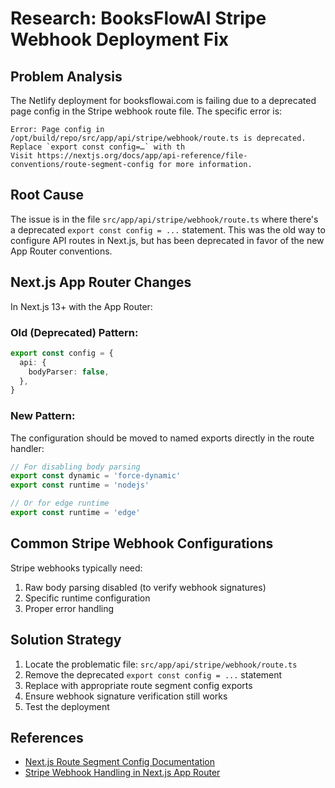 # Research: BooksFlowAI Stripe Webhook Deployment Fix

## Problem Analysis

The Netlify deployment for booksflowai.com is failing due to a deprecated page config in the Stripe webhook route file. The specific error is:

```
Error: Page config in /opt/build/repo/src/app/api/stripe/webhook/route.ts is deprecated. Replace `export const config=…` with th
Visit https://nextjs.org/docs/app/api-reference/file-conventions/route-segment-config for more information.
```

## Root Cause

The issue is in the file `src/app/api/stripe/webhook/route.ts` where there's a deprecated `export const config = ...` statement. This was the old way to configure API routes in Next.js, but has been deprecated in favor of the new App Router conventions.

## Next.js App Router Changes

In Next.js 13+ with the App Router:

### Old (Deprecated) Pattern:
```typescript
export const config = {
  api: {
    bodyParser: false,
  },
}
```

### New Pattern:
The configuration should be moved to named exports directly in the route handler:

```typescript
// For disabling body parsing
export const dynamic = 'force-dynamic'
export const runtime = 'nodejs'

// Or for edge runtime
export const runtime = 'edge'
```

## Common Stripe Webhook Configurations

Stripe webhooks typically need:
1. Raw body parsing disabled (to verify webhook signatures)
2. Specific runtime configuration
3. Proper error handling

## Solution Strategy

1. Locate the problematic file: `src/app/api/stripe/webhook/route.ts`
2. Remove the deprecated `export const config = ...` statement
3. Replace with appropriate route segment config exports
4. Ensure webhook signature verification still works
5. Test the deployment

## References

- [Next.js Route Segment Config Documentation](https://nextjs.org/docs/app/api-reference/file-conventions/route-segment-config)
- [Stripe Webhook Handling in Next.js App Router](https://stripe.com/docs/webhooks/quickstart)